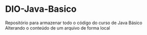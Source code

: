 # DIO-Java-Basico
Repositório para armazenar todo o código do curso de Java Básico
Alterando o conteúdo de um arquivo de forma local
